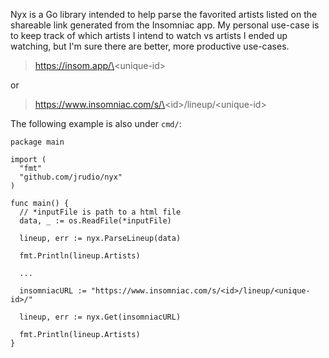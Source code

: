 Nyx is a Go library intended to help parse the favorited artists listed on the shareable link generated from the Insomniac app. My personal use-case is to keep track of which artists I intend to watch vs artists I ended up watching, but I'm sure there are better, more productive use-cases.

> https://insom.app/\<unique-id\>

or

> https://www.insomniac.com/s/\<id\>/lineup/\<unique-id\>

The following example is also under `cmd/`:

```
package main

import (
  "fmt"
  "github.com/jrudio/nyx"
)

func main() {
  // *inputFile is path to a html file
  data, _ := os.ReadFile(*inputFile)

  lineup, err := nyx.ParseLineup(data)

  fmt.Println(lineup.Artists)

  ...

  insomniacURL := "https://www.insomniac.com/s/<id>/lineup/<unique-id>/"

  lineup, err := nyx.Get(insomniacURL)

  fmt.Println(lineup.Artists)
}

```